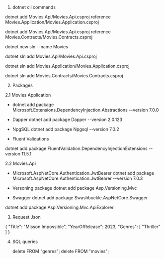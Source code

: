 1. dotnet cli commands

dotnet add Movies.Api/Movies.Api.csproj reference Movies.Application/Movies.Application.csproj

dotnet add Movies.Api/Movies.Api.csproj reference Movies.Contracts/Movies.Contracts.csproj

dotnet new sln --name Movies

dotnet sln add Movies.Api/Movies.Api.csproj

dotnet sln add Movies.Application/Movies.Application.csproj

dotnet sln add Movies.Contracts/Movies.Contracts.csproj

2. Packages

2.1 Movies Application

- dotnet add package Microsoft.Extensions.DependencyInjection.Abstractions --version 7.0.0

- Dapper 
 dotnet add package Dapper --version 2.0.123

 - NpgSQL
 dotnet add package Npgsql --version 7.0.2

 - Fluent Validations
 
 dotnet add package FluentValidation.DependencyInjectionExtensions --version 11.5.1

2.2 Movies.Api

- Microsoft.AspNetCore.Authentication.JwtBearer
dotnet add package Microsoft.AspNetCore.Authentication.JwtBearer --version 7.0.3

- Versoning package
dotnet add package Asp.Versioning.Mvc 

- Swagger
dotnet add package Swashbuckle.AspNetCore.Swagger

dotnet add package Asp.Versioning.Mvc.ApiExplorer

3. Request Json

{
    "Title": "Misson Impossible",
    "YearOfRelease": 2023,
    "Genres": [
        "Thriller"
    ]
}

4. SQL queries

    delete FROM "genres";
    delete FROM "movies";